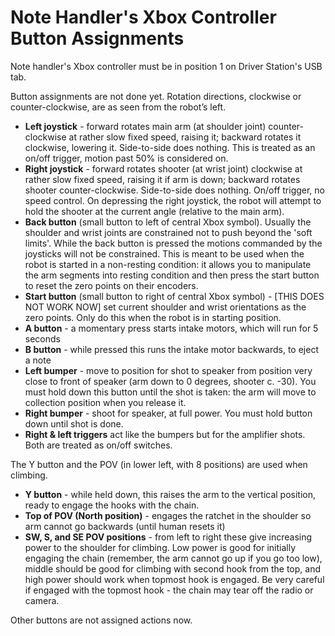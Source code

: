 # Note Handler's Xbox Controller Button Assignments

Note handler's Xbox controller must be in position 1 on Driver Station's USB tab.

Button assignments are not done yet.
Rotation directions, clockwise or counter-clockwise, are as seen from the robot’s left.

- **Left joystick** - forward rotates main arm (at shoulder joint) counter-clockwise at rather slow fixed speed, raising it; backward rotates it clockwise, lowering it.  Side-to-side does nothing.  This is treated as an on/off trigger, motion past 50% is considered on.
- **Right joystick** - forward rotates shooter (at wrist joint) clockwise at rather slow fixed speed, raising it if arm is down; backward rotates shooter counter-clockwise.  Side-to-side does nothing.  On/off trigger, no speed control.  On depressing the right joystick, the robot will attempt to hold the shooter at the current angle (relative to the main arm).
- **Back button** (small button to left of central Xbox symbol).  Usually the shoulder and wrist joints are constrained not to push beyond the 'soft limits'.  While the back button is pressed the motions commanded by the joysticks will not be constrained.  This is meant to be used when the robot is started in a non-resting condition: it allows you to manipulate the arm segments into resting condition and then press the start button to reset the zero points on their encoders. 
- **Start button** (small button to right of central Xbox symbol) - [THIS DOES NOT WORK NOW] set current shoulder and wrist orientations as the zero points. Only do this when the robot is in starting position.
- **A button** - a momentary press starts intake motors, which will run for 5 seconds
- **B button** - while pressed this runs the intake motor backwards, to eject a note
- **Left bumper** - move to position for shot to speaker from position very close to front of speaker (arm down to 0 degrees, shooter c. -30).  You must hold down this button until the shot is taken: the arm will move to collection position when you release it.
- **Right bumper** - shoot for speaker, at full power.  You must hold button down until shot is done.
- **Right & left triggers** act like the bumpers but for the amplifier shots.  Both are treated as on/off switches.

The Y button and the POV (in lower left, with 8 positions) are used when climbing.
- **Y button** - while held down, this raises the arm to the vertical position, ready to engage the hooks with the chain.
- **Top of POV (North position)** - engages the ratchet in the shoulder so arm cannot go backwards (until human resets it)
- **SW, S, and SE POV positions** - from left to right these give increasing power to the shoulder for climbing.  Low power is good for initially engaging the chain (remember, the arm cannot go up if you go too low), middle should be good for climbing with second hook from the top, and high power should work when topmost hook is engaged.  Be very careful if engaged with the topmost hook - the chain may tear off the radio or camera.

Other buttons are not assigned actions now.
